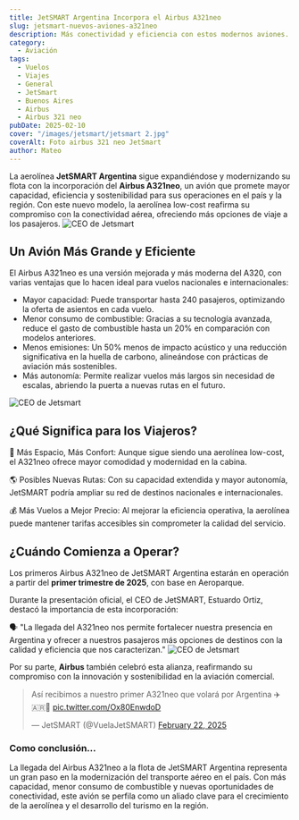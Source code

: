 ```yaml
---
title: JetSMART Argentina Incorpora el Airbus A321neo
slug: jetsmart-nuevos-aviones-a321neo
description: Más conectividad y eficiencia con estos modernos aviones.
category:
  - Aviación
tags:
  - Vuelos
  - Viajes
  - General
  - JetSmart
  - Buenos Aires
  - Airbus
  - Airbus 321 neo
pubDate: 2025-02-10
cover: "/images/jetsmart/jetsmart 2.jpg"
coverAlt: Foto airbus 321 neo JetSmart
author: Mateo
---
```


La aerolínea **JetSMART Argentina** sigue expandiéndose y modernizando su flota con la incorporación del **Airbus A321neo**, un avión que promete mayor capacidad, eficiencia y sostenibilidad para sus operaciones en el país y la región. Con este nuevo modelo, la aerolínea low-cost reafirma su compromiso con la conectividad aérea, ofreciendo más opciones de viaje a los pasajeros.
<img src="/images/jetsmart/jetsmart3.jpg" alt="CEO de Jetsmart">


## Un Avión Más Grande y Eficiente


El Airbus A321neo es una versión mejorada y más moderna del A320, con varias ventajas que lo hacen ideal para vuelos nacionales e internacionales:
* Mayor capacidad: Puede transportar hasta 240 pasajeros, optimizando la oferta de asientos en cada vuelo.
* Menor consumo de combustible: Gracias a su tecnología avanzada, reduce el gasto de combustible hasta un 20% en comparación con modelos anteriores.
* Menos emisiones: Un 50% menos de impacto acústico y una reducción significativa en la huella de carbono, alineándose con prácticas de aviación más sostenibles.
* Más autonomía: Permite realizar vuelos más largos sin necesidad de escalas, abriendo la puerta a nuevas rutas en el futuro.
<img src="/images/jetsmart/jetsmart-a321neo.jpg" alt="CEO de Jetsmart">

## ¿Qué Significa para los Viajeros?
💺 Más Espacio, Más Confort: Aunque sigue siendo una aerolínea low-cost, el A321neo ofrece mayor comodidad y modernidad en la cabina.

🌎 Posibles Nuevas Rutas: Con su capacidad extendida y mayor autonomía, JetSMART podría ampliar su red de destinos nacionales e internacionales.

💰 Más Vuelos a Mejor Precio: Al mejorar la eficiencia operativa, la aerolínea puede mantener tarifas accesibles sin comprometer la calidad del servicio.

## ¿Cuándo Comienza a Operar?
Los primeros Airbus A321neo de JetSMART Argentina estarán en operación a partir del **primer trimestre de 2025**, con base en Aeroparque.

Durante la presentación oficial, el CEO de JetSMART, Estuardo Ortiz, destacó la importancia de esta incorporación:

🗣️ "La llegada del A321neo nos permite fortalecer nuestra presencia en Argentina y ofrecer a nuestros pasajeros más opciones de destinos con la calidad y eficiencia que nos caracterizan."
<img src="/images/jetsmart/jetsmart.jpg" alt="CEO de Jetsmart">


Por su parte, **Airbus** también celebró esta alianza, reafirmando su compromiso con la innovación y sostenibilidad en la aviación comercial.

<blockquote class="twitter-tweet"><p lang="es" dir="ltr">Así recibimos a nuestro primer A321neo que volará por Argentina ✈️🇦🇷🐬 <a href="https://t.co/Ox80EnwdoD">pic.twitter.com/Ox80EnwdoD</a></p>&mdash; JetSMART (@VuelaJetSMART) <a href="https://twitter.com/VuelaJetSMART/status/1893324814108025005?ref_src=twsrc%5Etfw">February 22, 2025</a></blockquote> <script async src="https://platform.twitter.com/widgets.js" charset="utf-8"></script>

### Como conclusión...
La llegada del Airbus A321neo a la flota de JetSMART Argentina representa un gran paso en la modernización del transporte aéreo en el país. Con más capacidad, menor consumo de combustible y nuevas oportunidades de conectividad, este avión se perfila como un aliado clave para el crecimiento de la aerolínea y el desarrollo del turismo en la región.